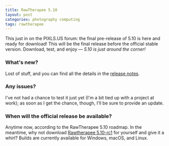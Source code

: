 ```yaml
---
title: RawTherapee 5.10
layout: post
categories: photography computing
tags: rawtherapee
---
```


This just in on the PIXLS.US forum: the final pre-release of 5.10 is here and ready for download! This will be the final release before the official stable version. Download, test, and enjoy&nbsp;— <i>5.10 is just around the corner!</i>

<!--<p>
<center>
<img src="https://www.talent-republic.tv/wp-content/uploads/2020/08/RawTherapee-768x113.png" alt="RT Logo" width="500>
</center>
</p>-->

### What's new? ###

Lost of stuff, and you can find all the details in the [release&nbsp;notes](https://github.com/Beep6581/RawTherapee/blob/6967de2f89d5b49b5818f4afa27aa0f941b4028f/RELEASE_NOTES.txt).

### Any issues? ###

I've not had a chance to test it just yet (I'm a bit tied up with a project at work); as soon as I get the chance, though, I'll be sure to provide an update.

### When will the official release be available? ###

Anytime now, according to the RawTherapee 5.10 roadmap. In the meantime, why not download [Rawtherapee 5.10-rc1](https://discuss.pixls.us/t/rawtherapee-5-10-release-candidate-1-ready/42051) for yourself and give it a whirl? Builds are currently available for Windows, macOS, and Linux.
<br>
<!-- The official release of [RawTherapee 5.9](http://rawtherapee.com) has just been made available. Binaries for Windows and Linux are complete and ready for download, with a macOS binary to follow very shortly; alternatively, you can [build Rawtherapee 5.9](https://discuss.pixls.us/t/rawtherapee-5-9-released/33834/34?) directly from source.-->

